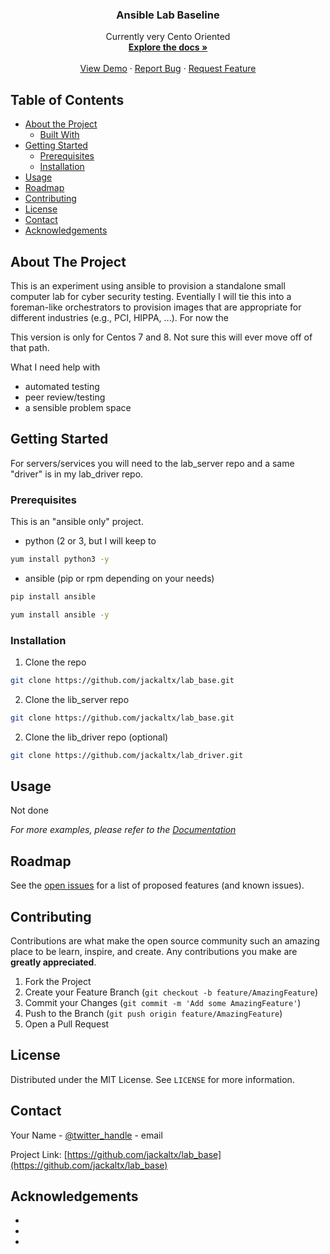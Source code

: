 <!-- PROJECT SHIELDS -->
<!--
*** I'm using markdown "reference style" links for readability.
*** Reference links are enclosed in brackets [ ] instead of parentheses ( ).
*** See the bottom of this document for the declaration of the reference variables
*** for contributors-url, forks-url, etc. This is an optional, concise syntax you may use.
*** https://www.markdownguide.org/basic-syntax/#reference-style-links
-->

<!--
[![Contributors][contributors-shield]][contributors-url]
[![Forks][forks-shield]][forks-url]
[![Stargazers][stars-shield]][stars-url]
[![Issues][issues-shield]][issues-url]
[![MIT License][license-shield]][license-url]
[![LinkedIn][linkedin-shield]][linkedin-url]
-->


<!-- PROJECT LOGO
<br />
<p align="center">
  <a href="https://github.com/jackltx/lab_base">
    <img src="images/logo.png" alt="Logo" width="80" height="80">
  </a>
 -->

  <h3 align="center">Ansible Lab Baseline</h3>

  <p align="center">
    Currently very Cento Oriented
    <br />
    <a href="https://github.com/jackaltx/lab_base"><strong>Explore the docs »</strong></a>
    <br />
    <br />
    <a href="https://github.com/jackaltx/lab_base">View Demo</a>
    ·
    <a href="https://github.com/jackaltx/lab_base/issues">Report Bug</a>
    ·
    <a href="https://github.com/jackaltx/lab_base/issues">Request Feature</a>
  </p>
</p>



<!-- TABLE OF CONTENTS -->
## Table of Contents

* [About the Project](#about-the-project)
  * [Built With](#built-with)
* [Getting Started](#getting-started)
  * [Prerequisites](#prerequisites)
  * [Installation](#installation)
* [Usage](#usage)
* [Roadmap](#roadmap)
* [Contributing](#contributing)
* [License](#license)
* [Contact](#contact)
* [Acknowledgements](#acknowledgements)



<!-- ABOUT THE PROJECT -->
## About The Project

<!-- [![Product Name Screen Shot][product-screenshot]](https://example.com) -->

This is an experiment using ansible to provision a standalone small computer lab for cyber security testing. Eventially I will tie this into a foreman-like orchestrators to provision images that are appropriate for different industries (e.g., PCI, HIPPA, ...).  For now the 

This version is only for Centos 7 and 8.  Not sure this will ever move off of that path.

What I need help with
* automated testing
* peer review/testing
* a sensible problem space

<!-- GETTING STARTED -->
## Getting Started

For servers/services you will need to the lab_server repo and a same "driver" is in my lab_driver repo.



### Prerequisites

This is an "ansible only" project.

* python (2 or 3, but I will keep to 
```sh
yum install python3 -y
```
* ansible  (pip or rpm depending on your needs)
```sh
pip install ansible
```
```sh
yum install ansible -y
```

### Installation

1. Clone the repo
```sh
git clone https://github.com/jackaltx/lab_base.git
```
2. Clone the lib_server repo
```sh
git clone https://github.com/jackaltx/lab_base.git
```
2. Clone the lib_driver repo (optional)
```sh
git clone https://github.com/jackaltx/lab_driver.git
```


<!-- USAGE EXAMPLES -->
## Usage

Not done

_For more examples, please refer to the [Documentation](https://example.com)_



<!-- ROADMAP -->
## Roadmap

See the [open issues](https://github.com/jackaltx/lab_base/issues) for a list of proposed features (and known issues).



<!-- CONTRIBUTING -->
## Contributing

Contributions are what make the open source community such an amazing place to be learn, inspire, and create. Any contributions you make are **greatly appreciated**.

1. Fork the Project
2. Create your Feature Branch (`git checkout -b feature/AmazingFeature`)
3. Commit your Changes (`git commit -m 'Add some AmazingFeature'`)
4. Push to the Branch (`git push origin feature/AmazingFeature`)
5. Open a Pull Request



<!-- LICENSE -->
## License

Distributed under the MIT License. See `LICENSE` for more information.



<!-- CONTACT -->
## Contact

Your Name - [@twitter_handle](https://twitter.com/twitter_handle) - email

Project Link: [https://github.com/jackaltx/lab_base](https://github.com/jackaltx/lab_base)



<!-- ACKNOWLEDGEMENTS -->
## Acknowledgements

* []()
* []()
* []()





<!-- MARKDOWN LINKS & IMAGES -->
<!-- https://www.markdownguide.org/basic-syntax/#reference-style-links -->
[contributors-shield]: https://img.shields.io/github/contributors/github_username/repo.svg?style=flat-square
[contributors-url]: https://github.com/github_username/repo/graphs/contributors
[forks-shield]: https://img.shields.io/github/forks/github_username/repo.svg?style=flat-square
[forks-url]: https://github.com/github_username/repo/network/members
[stars-shield]: https://img.shields.io/github/stars/github_username/repo.svg?style=flat-square
[stars-url]: https://github.com/github_username/repo/stargazers
[issues-shield]: https://img.shields.io/github/issues/github_username/repo.svg?style=flat-square
[issues-url]: https://github.com/github_username/repo/issues
[license-shield]: https://img.shields.io/github/license/github_username/repo.svg?style=flat-square
[license-url]: https://github.com/github_username/repo/blob/master/LICENSE.txt
[linkedin-shield]: https://img.shields.io/badge/-LinkedIn-black.svg?style=flat-square&logo=linkedin&colorB=555
[linkedin-url]: https://linkedin.com/in/github_username
[product-screenshot]: images/screenshot.png
